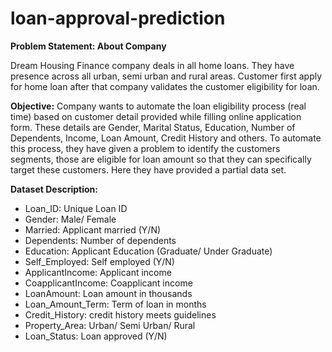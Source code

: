# loan-approval-prediction

**Problem Statement:
About Company**

Dream Housing Finance company deals in all home loans. They have presence across all urban, semi urban and rural areas.
Customer first apply for home loan after that company validates the customer eligibility for loan.

**Objective:**
Company wants to automate the loan eligibility process (real time) based on customer detail provided while filling online application form. These details are Gender, Marital Status, Education, Number of Dependents, Income, Loan Amount, Credit History and others.
To automate this process, they have given a problem to identify the customers segments, those are eligible for loan amount so that they can specifically target these customers. Here they have provided a partial data set.

**Dataset Description:**
* Loan_ID: Unique Loan ID
* Gender: Male/ Female
* Married: Applicant married (Y/N)
* Dependents: Number of dependents
* Education: Applicant Education (Graduate/ Under Graduate)
* Self_Employed: Self employed (Y/N)
* ApplicantIncome: Applicant income
* CoapplicantIncome: Coapplicant income
* LoanAmount: Loan amount in thousands
* Loan_Amount_Term: Term of loan in months
* Credit_History: credit history meets guidelines
* Property_Area: Urban/ Semi Urban/ Rural
* Loan_Status: Loan approved (Y/N)
